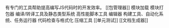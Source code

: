 有专门的工具帮助提高编写JS代码时的开发效率。
[[包管理器]]
模块加载
模块打包器
编译/转译工具及静态类型系统
高性能脚本工具
编辑器
构建工具、自动化系统、任务运行器
代码检查与格式化
压缩工具
[[单元测试]] 
[[文档生成器]]
